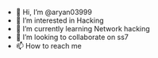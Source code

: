 - 👋 Hi, I’m @aryan03999
- 👀 I’m interested in Hacking
- 🌱 I’m currently learning Network hacking
- 💞️ I’m looking to collaborate on ss7
- 📫 How to reach me 

<!---
aryan03999/aryan03999 is a ✨ special ✨ repository because its `README.md` (this file) appears on your GitHub profile.
You can click the Preview link to take a look at your changes.
--->
